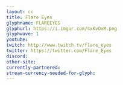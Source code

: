```yaml
---
layout: cc
title: Flare Eyes
glyphname: FLAREEYES
glyphurl: https://i.imgur.com/4xKvOxM.png
glyphwave: 1
youtube: 
twitch: http://www.twitch.tv/flare_eyes
twitter: https://twitter.com/Flare_Eyes
discord: 
other-site: 
currently-partnered: 
stream-currency-needed-for-glyph: 
---
```


